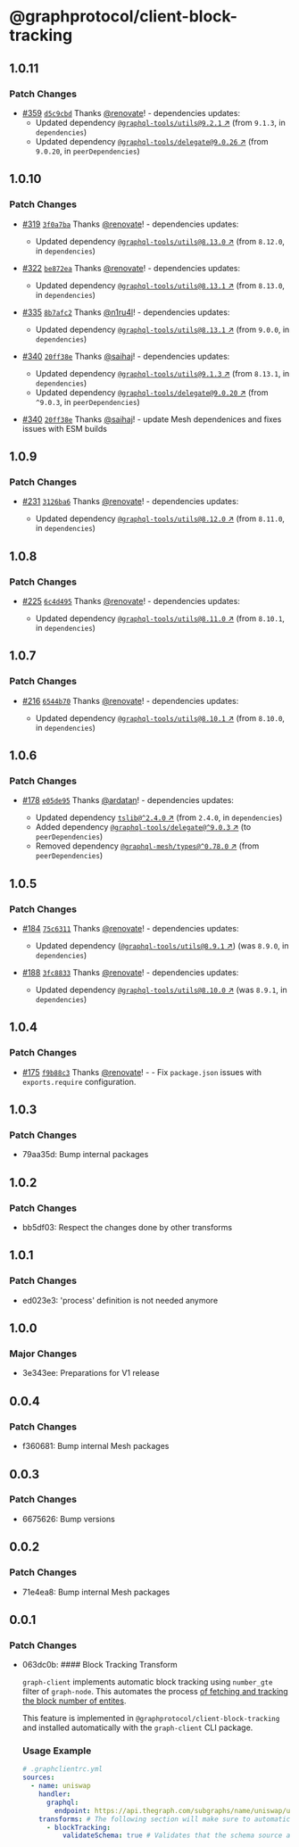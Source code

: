 # @graphprotocol/client-block-tracking

## 1.0.11

### Patch Changes

- [#359](https://github.com/graphprotocol/graph-client/pull/359) [`d5c9cbd`](https://github.com/graphprotocol/graph-client/commit/d5c9cbd586555ba1276d2b904534198746bf5a4f) Thanks [@renovate](https://github.com/apps/renovate)! - dependencies updates:
  - Updated dependency [`@graphql-tools/utils@9.2.1` ↗︎](https://www.npmjs.com/package/@graphql-tools/utils/v/9.2.1) (from `9.1.3`, in `dependencies`)
  - Updated dependency [`@graphql-tools/delegate@9.0.26` ↗︎](https://www.npmjs.com/package/@graphql-tools/delegate/v/9.0.26) (from `9.0.20`, in `peerDependencies`)

## 1.0.10

### Patch Changes

- [#319](https://github.com/graphprotocol/graph-client/pull/319) [`3f0a7ba`](https://github.com/graphprotocol/graph-client/commit/3f0a7ba8d7ec58721a7347f37c159a8d3975b25f) Thanks [@renovate](https://github.com/apps/renovate)! - dependencies updates:

  - Updated dependency [`@graphql-tools/utils@8.13.0` ↗︎](https://www.npmjs.com/package/@graphql-tools/utils/v/8.13.0) (from `8.12.0`, in `dependencies`)

- [#322](https://github.com/graphprotocol/graph-client/pull/322) [`be872ea`](https://github.com/graphprotocol/graph-client/commit/be872ea1e7233129b8838614f73531bde412d574) Thanks [@renovate](https://github.com/apps/renovate)! - dependencies updates:

  - Updated dependency [`@graphql-tools/utils@8.13.1` ↗︎](https://www.npmjs.com/package/@graphql-tools/utils/v/8.13.1) (from `8.13.0`, in `dependencies`)

- [#335](https://github.com/graphprotocol/graph-client/pull/335) [`8b7afc2`](https://github.com/graphprotocol/graph-client/commit/8b7afc25c5d3092f11e4b9a369481a51257d0ebb) Thanks [@n1ru4l](https://github.com/n1ru4l)! - dependencies updates:

  - Updated dependency [`@graphql-tools/utils@8.13.1` ↗︎](https://www.npmjs.com/package/@graphql-tools/utils/v/8.13.1) (from `9.0.0`, in `dependencies`)

- [#340](https://github.com/graphprotocol/graph-client/pull/340) [`20ff38e`](https://github.com/graphprotocol/graph-client/commit/20ff38ee9c9dc6b3e384a4bd10f20c090b80cb6b) Thanks [@saihaj](https://github.com/saihaj)! - dependencies updates:

  - Updated dependency [`@graphql-tools/utils@9.1.3` ↗︎](https://www.npmjs.com/package/@graphql-tools/utils/v/9.1.3) (from `8.13.1`, in `dependencies`)
  - Updated dependency [`@graphql-tools/delegate@9.0.20` ↗︎](https://www.npmjs.com/package/@graphql-tools/delegate/v/9.0.20) (from `^9.0.3`, in `peerDependencies`)

- [#340](https://github.com/graphprotocol/graph-client/pull/340) [`20ff38e`](https://github.com/graphprotocol/graph-client/commit/20ff38ee9c9dc6b3e384a4bd10f20c090b80cb6b) Thanks [@saihaj](https://github.com/saihaj)! - update Mesh dependenices and fixes issues with ESM builds

## 1.0.9

### Patch Changes

- [#231](https://github.com/graphprotocol/graph-client/pull/231) [`3126ba6`](https://github.com/graphprotocol/graph-client/commit/3126ba6f6f2a10679d779120b28d4bbc88b497e1) Thanks [@renovate](https://github.com/apps/renovate)! - dependencies updates:

  - Updated dependency [`@graphql-tools/utils@8.12.0` ↗︎](https://www.npmjs.com/package/@graphql-tools/utils/v/8.12.0) (from `8.11.0`, in `dependencies`)

## 1.0.8

### Patch Changes

- [#225](https://github.com/graphprotocol/graph-client/pull/225) [`6c4d495`](https://github.com/graphprotocol/graph-client/commit/6c4d495e2927a0edce3fd94f54443603bf0ea7a0) Thanks [@renovate](https://github.com/apps/renovate)! - dependencies updates:

  - Updated dependency [`@graphql-tools/utils@8.11.0` ↗︎](https://www.npmjs.com/package/@graphql-tools/utils/v/8.11.0) (from `8.10.1`, in `dependencies`)

## 1.0.7

### Patch Changes

- [#216](https://github.com/graphprotocol/graph-client/pull/216) [`6544b70`](https://github.com/graphprotocol/graph-client/commit/6544b709733cdc7863057dc2961ac5f168ff5f61) Thanks [@renovate](https://github.com/apps/renovate)! - dependencies updates:

  - Updated dependency [`@graphql-tools/utils@8.10.1` ↗︎](https://www.npmjs.com/package/@graphql-tools/utils/v/8.10.1) (from `8.10.0`, in `dependencies`)

## 1.0.6

### Patch Changes

- [#178](https://github.com/graphprotocol/graph-client/pull/178) [`e05de95`](https://github.com/graphprotocol/graph-client/commit/e05de95d68e8fb25e3f81dfeba785b8f57d5f802) Thanks [@ardatan](https://github.com/ardatan)! - dependencies updates:

  - Updated dependency [`tslib@^2.4.0` ↗︎](https://www.npmjs.com/package/tslib/v/null) (from `2.4.0`, in `dependencies`)
  - Added dependency [`@graphql-tools/delegate@^9.0.3` ↗︎](https://www.npmjs.com/package/@graphql-tools/delegate/v/null) (to `peerDependencies`)
  - Removed dependency [`@graphql-mesh/types@^0.78.0` ↗︎](https://www.npmjs.com/package/@graphql-mesh/types/v/null) (from `peerDependencies`)

## 1.0.5

### Patch Changes

- [#184](https://github.com/graphprotocol/graph-client/pull/184) [`75c6311`](https://github.com/graphprotocol/graph-client/commit/75c6311f4ceebb44b371448b2da5b76edc8b3f7a) Thanks [@renovate](https://github.com/apps/renovate)! - dependencies updates:

  - Updated dependency ([`@graphql-tools/utils@8.9.1` ↗︎](https://www.npmjs.com/package/@graphql-tools/utils/v/8.9.1)) (was `8.9.0`, in `dependencies`)

* [#188](https://github.com/graphprotocol/graph-client/pull/188) [`3fc8833`](https://github.com/graphprotocol/graph-client/commit/3fc8833e1ca152c46490d641cf2e8dd5b935e6a5) Thanks [@renovate](https://github.com/apps/renovate)! - dependencies updates:

  - Updated dependency [`@graphql-tools/utils@8.10.0` ↗︎](https://www.npmjs.com/package/@graphql-tools/utils/v/8.10.0) (was `8.9.1`, in `dependencies`)

## 1.0.4

### Patch Changes

- [#175](https://github.com/graphprotocol/graph-client/pull/175) [`f9b88c3`](https://github.com/graphprotocol/graph-client/commit/f9b88c34b0840ecf88a619f8df25dca2d06e0ac8) Thanks [@renovate](https://github.com/apps/renovate)! - - Fix `package.json` issues with `exports.require` configuration.

## 1.0.3

### Patch Changes

- 79aa35d: Bump internal packages

## 1.0.2

### Patch Changes

- bb5df03: Respect the changes done by other transforms

## 1.0.1

### Patch Changes

- ed023e3: 'process' definition is not needed anymore

## 1.0.0

### Major Changes

- 3e343ee: Preparations for V1 release

## 0.0.4

### Patch Changes

- f360681: Bump internal Mesh packages

## 0.0.3

### Patch Changes

- 6675626: Bump versions

## 0.0.2

### Patch Changes

- 71e4ea8: Bump internal Mesh packages

## 0.0.1

### Patch Changes

- 063dc0b: #### Block Tracking Transform

  `graph-client` implements automatic block tracking using `number_gte` filter of `graph-node`. This automates the process [of fetching and tracking the block number of entites](https://thegraph.com/docs/en/developer/distributed-systems/#polling-for-updated-data).

  This feature is implemented in `@graphprotocol/client-block-tracking` and installed automatically with the `graph-client` CLI package.

  ### Usage Example

  ```yaml
  # .graphclientrc.yml
  sources:
    - name: uniswap
      handler:
        graphql:
          endpoint: https://api.thegraph.com/subgraphs/name/uniswap/uniswap-v2
      transforms: # The following section will make sure to automatically fetch the block information, and then use it for tracking in future queries.
        - blockTracking:
            validateSchema: true # Validates that the schema source actually contains _meta and input block filters.
  ```
